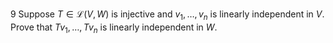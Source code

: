 9 Suppose $T \in \mathcal{L}(V, W)$ is injective and $v_{1}, \ldots, v_{n}$ is linearly independent in $V$. Prove that $T v_{1}, \ldots, T v_{n}$ is linearly independent in $W$.
